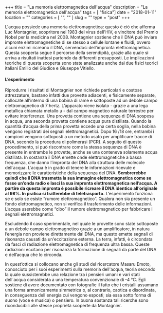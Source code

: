 +++
title = "La memoria elettromagnetica dell'acqua"
description = "La memoria elettromagnetica dell'acqua"
tags = [ "fisica"]
date = "2018-01-11"
location = ""
categories = [
  "",
  ""
]
slug = ""
type = "post"
+++

L'acqua possiede una memoria elettromagnetica: questo è ciò che afferma Luc Montagnier, scopritore nel 1983 del virus dell'HIV, e vincitore del Premio Nobel per la medicina nel 2008.  Montagnier sostiene che il DNA può inviare impronte elettromagnetiche di se stesso a cellule lontane e fluidi, ovvero alcuni enzimi ricreano il DNA, servendosi dell’impronta elettromagnetica. Questa scoperta segue il percorso della serendipità, grazie alla quale si arriva a risultati inattesi partendo da differenti presupposti. Le implicazioni teoriche di questa scoperta sono state analizzate anche dai due fisici teorici italiani Emilio del Giudice e Giuseppe Vitiello.  

#### L’esperimento
Riprodurre i risultati di Montagnier non richiede particolari e costose attrezzature, bastano infatti due provette adiacenti, e fisicamente separate, collocate all’interno di una bobina di rame e sottoposte ad un debole campo elettromagnetico di 7 hertz. L’apparato viene isolato - grazie a una lega metallica chiamata metallo μ - dal campo magnetico naturale terrestre per evitare interferenze. Una provetta contiene una sequenza di DNA sospesa in acqua, una seconda provetta contiene acqua pura distillata. Quando la quantità d’acqua della prima provetta eccede una certa soglia, nella bobina vengono registrati dei segnali elettromagnetici. Dopo 16 /18 ore, entrambi i campioni vengono sottoposti a un metodo usato per amplificare tracce di DNA, secondo la procedura di polimerasi (PCR). A seguito di questo procedimento, si può riscontrare come la stessa sequenza di DNA è presente in entrambe le provette, anche se una conteneva solamente acqua distillata. In sostanza il DNA emette onde elettromagnetiche a bassa frequenza, che danno l’impronta del DNA alla struttura delle molecole dell’acqua. L’acqua è in grado di tenere le informazioni ricevute e memorizzare le caratteristiche della sequenza del DNA. <b>Sembrerebbe quindi che il DNA trasmetta la sua immagine elettromagnetica come se fosse un’onda radio e lasci la sua impronta elettromagnetica nell’acqua. A partire da questa impronta è possibile ricreare il DNA identico all’originale al 98%. In pratica si tratterebbe di teletrasporto.</b> 
L’esperimento funziona se e solo se esiste “rumore elettromagnetico”.  Qualora non sia presente un fondo elettromagnetico, non si verifica il trasferimento delle informazioni. L’acqua userebbe come “cibo” il rumore elettromagnetico per fabbricare i segnali elettromagnetici.


Escludendo il caso sperimentale, nel quale le provette sono state sottoposte a un debole campo elettromagnetico grazie a un amplificatore, in natura l’energia non proviene direttamente dal DNA, ma questo emette segnali di risonanza causati da un'eccitazione esterna. La terra, infatti,  è circondata da fasci di radiazione elettromagnetica di frequenza ultra bassa. Queste radiazioni eccitano per risonanza la formazione di segnali da parte del DNA e dell’acqua che lo circonda.

In quest’ottica si collocano anche gli studi del ricercatore Masaru Emoto, conosciuto per i suoi esperimenti sulla memoria dell'acqua, teoria secondo la quale sussisterebbe una relazione tra i pensieri umani e vari stati dell'acqua considerata a una temperatura convenzionale di -4 °C. Egli sostiene di avere documentato con fotografie il fatto che i cristalli assumano una forma armonicamente simmetrica o, al contrario, caotica e disordinata, in conseguenza dell'energia cui vengono esposti; sia essa sotto forma di suono (voce e musica) o pensiero. In buona sostanza tali ricerche sono riconducibili alle stesse proprietà scoperte da Montagnier. 

<!--<div style="position: relative; padding-bottom: 56.25%; padding-top: 30px; height: 0; overflow: hidden;">
  <iframe src="//www.youtube.com/embed/4VhAvKLE1go"
  style="position: absolute; top: 0; left: 0; width: 100%; height: 100%;" allowfullscreen frameborder="0" title="YouTube Video"></iframe>
</div>-->

